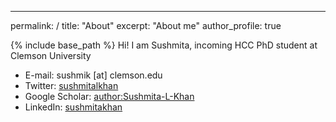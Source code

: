 ---
permalink: /
title: "About"
excerpt: "About me"
author_profile: true
<!-- redirect_from: 
  - "/wordpress/"
  - "/wordpress/index.html"
--- -->

{% include base_path %}
Hi! I am Sushmita, incoming HCC PhD student at Clemson University

* E-mail: sushmik [at] clemson.edu
* Twitter: [sushmitalkhan](http://twitter.com/sushmitalkhan)
* Google Scholar: [author:Sushmita-L-Khan](https://scholar.google.com/citations?user=QAn9xN8AAAAJ&hl=en)
* LinkedIn: [sushmitakhan](https://www.linkedin.com/in/sushmitakhan/)
<!-- * Medium: [sushmita_khan](https://medium.com/@sushmita_khan) -->
